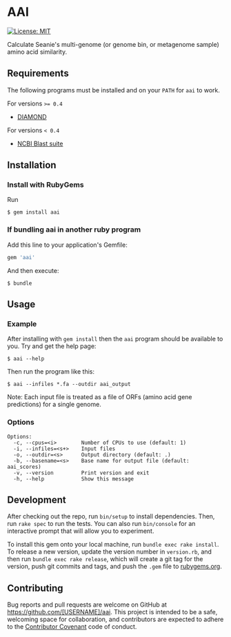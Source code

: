 # AAI

[![License: MIT](https://img.shields.io/badge/License-MIT-yellow.svg)](https://opensource.org/licenses/MIT)

Calculate Seanie's multi-genome (or genome bin, or metagenome sample) amino acid similarity.

## Requirements

The following programs must be installed and on your `PATH` for `aai` to work.

For versions `>= 0.4`

- [DIAMOND](https://github.com/bbuchfink/diamond/)

For versions `< 0.4`

- [NCBI Blast suite](https://blast.ncbi.nlm.nih.gov/Blast.cgi?PAGE_TYPE=BlastDocs&DOC_TYPE=Download)

## Installation

### Install with RubyGems

Run

    $ gem install aai

### If bundling aai in another ruby program

Add this line to your application's Gemfile:

```ruby
gem 'aai'
```

And then execute:

    $ bundle

## Usage

### Example

After installing with `gem install` then the `aai` program should be available to you.  Try and get the help page:

```
$ aai --help
```

Then run the program like this:

```
$ aai --infiles *.fa --outdir aai_output
```

Note: Each input file is treated as a file of ORFs (amino acid gene predictions) for a single genome.

### Options

```
Options:
  -c, --cpus=<i>        Number of CPUs to use (default: 1)
  -i, --infiles=<s+>    Input files
  -o, --outdir=<s>      Output directory (default: .)
  -b, --basename=<s>    Base name for output file (default: aai_scores)
  -v, --version         Print version and exit
  -h, --help            Show this message
```

## Development

After checking out the repo, run `bin/setup` to install dependencies. Then, run `rake spec` to run the tests. You can also run `bin/console` for an interactive prompt that will allow you to experiment.

To install this gem onto your local machine, run `bundle exec rake install`. To release a new version, update the version number in `version.rb`, and then run `bundle exec rake release`, which will create a git tag for the version, push git commits and tags, and push the `.gem` file to [rubygems.org](https://rubygems.org).

## Contributing

Bug reports and pull requests are welcome on GitHub at https://github.com/[USERNAME]/aai. This project is intended to be a safe, welcoming space for collaboration, and contributors are expected to adhere to the [Contributor Covenant](http://contributor-covenant.org) code of conduct.
